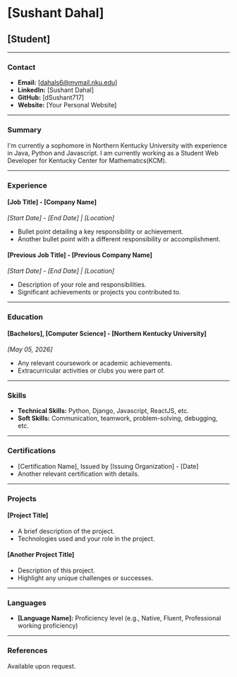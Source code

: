 # [Sushant Dahal]
## [Student]

---

### Contact
- **Email:** [dahals6@mymail.nku.edu]
- **LinkedIn:** [Sushant Dahal]
- **GitHub:** [dSushant717]
- **Website:** [Your Personal Website]

---

### Summary
I'm currently a sophomore in Northern Kentucky University with experience in Java, Python and Javascript. I am currently working as a Student Web Developer for Kentucky Center for Mathematics(KCM).


---

### Experience

#### [Job Title] - [Company Name]
*_[Start Date] - [End Date] | [Location]_*
- Bullet point detailing a key responsibility or achievement.
- Another bullet point with a different responsibility or accomplishment.

#### [Previous Job Title] - [Previous Company Name]
*_[Start Date] - [End Date] | [Location]_*
- Description of your role and responsibilities.
- Significant achievements or projects you contributed to.

---

### Education

#### [Bachelors], [Computer Science] - [Northern Kentucky University]
*_[May 05, 2026]_*
- Any relevant coursework or academic achievements.
- Extracurricular activities or clubs you were part of.

---

### Skills
- **Technical Skills:** Python, Django, Javascript, ReactJS, etc.
- **Soft Skills:** Communication, teamwork, problem-solving, debugging, etc.

---

### Certifications
- [Certification Name], Issued by [Issuing Organization] - [Date]
- Another relevant certification with details.

---

### Projects
#### [Project Title]
- A brief description of the project.
- Technologies used and your role in the project.

#### [Another Project Title]
- Description of this project.
- Highlight any unique challenges or successes.

---

### Languages
- **[Language Name]:** Proficiency level (e.g., Native, Fluent, Professional working proficiency)

---

### References
Available upon request.